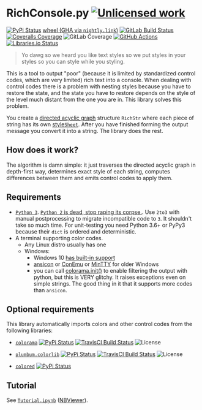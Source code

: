 RichConsole.py [![Unlicensed work](https://raw.githubusercontent.com/unlicense/unlicense.org/master/static/favicon.png)](https://unlicense.org/)
===============
[![PyPi Status](https://img.shields.io/pypi/v/RichConsole.svg)](https://pypi.org/pypi/RichConsole)
[wheel (GHA via `nightly.link`)](https://nightly.link/KOLANICH-libs/RichConsole.py/workflows/CI/master/RichConsole-0.CI-py3-none-any.whl)
[![GitLab Build Status](https://gitlab.com/KOLANICH/RichConsole.py/badges/master/pipeline.svg)]( https://gitlab.com/KOLANICH/RichConsole.py/pipelines/master/latest)
[![Coveralls Coverage](https://img.shields.io/coveralls/KOLANICH-libs/RichConsole.py.svg)](https://coveralls.io/r/KOLANICH-libs/RichConsole.py)
![GitLab Coverage](https://gitlab.com/KOLANICH/RichConsole.py/badges/master/coverage.svg)
[![GitHub Actions](https://github.com/KOLANICH-libs/RichConsole.py/workflows/CI/badge.svg)](https://github.com/KOLANICH-libs/RichConsole.py/actions/)
[![Libraries.io Status](https://img.shields.io/librariesio/github/KOLANICH-libs/RichConsole.py.svg)](https://libraries.io/github/KOLANICH-libs/RichConsole.py)

>Yo dawg so we heard you like text styles so we put styles in your styles so you can style while you styling.

This is a tool to output "poor" (because it is limited by standardized control codes, which are very limited) rich text into a console. When dealing with control codes there is a problem with nesting styles because you have to restore the state, and the state you have to restore depends on the style of the level much distant from the one you are in. This library solves this problem.

You create a [directed acyclic graph](https://en.wikipedia.org/wiki/Directed_acyclic_graph) structure `RichStr` where each piece of string has its own [style`Sheet`](https://en.wikipedia.org/wiki/Style_sheet_(desktop_publishing)). After you have finished forming the output message you convert it into a string. The library does the rest.

How does it work?
-----------------

The algorithm is damn simple: it just traverses the directed acyclic graph in depth-first way, determines exact style of each string, computes differences between them and emits control codes to apply them.

Requirements
------------
* [`Python 3`](https://www.python.org/downloads/). [`Python 2` is dead, stop raping its corpse.](https://python3statement.org/). Use `2to3` with manual postprocessing to migrate incompatible code to `3`. It shouldn't take so much time. For unit-testing you need Python 3.6+ or PyPy3 because their `dict` is ordered and deterministic.
* A terminal supporting color codes.
  * Any Linux distro usually has one
  * Windows:
    * Windows 10 [has built-in support](https://docs.microsoft.com/en-us/windows/console/console-virtual-terminal-sequences)
    * [ansicon](https://github.com/adoxa/ansicon) or [ConEmu](https://github.com/Maximus5/ConEmu) or [MinTTY](https://github.com/mintty/mintty) for older Windows
    * you can call [colorama.init()](https://github.com/tartley/colorama) to enable filtering the output with python, but this is VERY glitchy. It raises exceptions even on simple strings. The good thing in it that it supports more codes than `ansicon`.

Optional requirements
---------------------
This library automatically imports colors and other control codes from the following libraries:
* [`colorama`](https://github.com/tartley/colorama/)
  [![PyPi Status](https://img.shields.io/pypi/v/colorama.svg)](https://pypi.org/pypi/colorama)
  [![TravisCI Build Status](https://travis-ci.org/tartley/colorama.svg?branch=master)](https://travis-ci.org/tartley/colorama)
  ![License](https://img.shields.io/github/license/tartley/colorama.svg)

* [`plumbum.colorlib`](https://github.com/tomerfiliba/plumbum/)
  [![PyPi Status](https://img.shields.io/pypi/v/plumbum.svg)](https://pypi.org/pypi/plumbum)
  [![TravisCI Build Status](https://travis-ci.org/tomerfiliba/plumbum.svg?branch=master)](https://travis-ci.org/tomerfiliba/plumbum)
  ![License](https://img.shields.io/github/license/tomerfiliba/plumbum.svg)

* [`colored`](https://gitlab.com/dslackw/colored/)
  [![PyPi Status](https://img.shields.io/pypi/v/colored.svg)](https://pypi.org/pypi/colored)

Tutorial
--------
See [`Tutorial.ipynb`](./Tutorial.ipynb) ([NBViewer](https://nbviewer.jupyter.org/github/KOLANICH-libs/RichConsole.py/blob/master/Tutorial.ipynb)).

